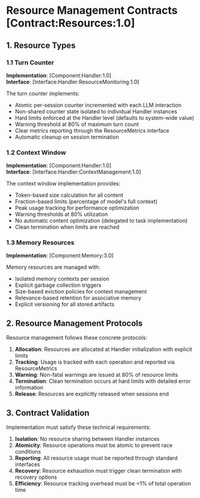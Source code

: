 # Resource Management Contracts [Contract:Resources:1.0]

## 1. Resource Types

### 1.1 Turn Counter
**Implementation**: [Component:Handler:1.0]  
**Interface**: [Interface:Handler:ResourceMonitoring:1.0]

The turn counter implements:
- Atomic per-session counter incremented with each LLM interaction
- Non-shared counter state isolated to individual Handler instances
- Hard limits enforced at the Handler level (defaults to system-wide value)
- Warning threshold at 80% of maximum turn count
- Clear metrics reporting through the ResourceMetrics interface
- Automatic cleanup on session termination

### 1.2 Context Window
**Implementation**: [Component:Handler:1.0]  
**Interface**: [Interface:Handler:ContextManagement:1.0]

The context window implementation provides:
- Token-based size calculation for all content
- Fraction-based limits (percentage of model's full context)
- Peak usage tracking for performance optimization
- Warning thresholds at 80% utilization
- No automatic content optimization (delegated to task implementation)
- Clean termination when limits are reached

### 1.3 Memory Resources
**Implementation**: [Component:Memory:3.0]

Memory resources are managed with:
- Isolated memory contexts per session
- Explicit garbage collection triggers
- Size-based eviction policies for context management
- Relevance-based retention for associative memory
- Explicit versioning for all stored artifacts

## 2. Resource Management Protocols

Resource management follows these concrete protocols:

1. **Allocation**: Resources are allocated at Handler initialization with explicit limits
2. **Tracking**: Usage is tracked with each operation and reported via ResourceMetrics
3. **Warning**: Non-fatal warnings are issued at 80% of resource limits
4. **Termination**: Clean termination occurs at hard limits with detailed error information
5. **Release**: Resources are explicitly released when sessions end

## 3. Contract Validation

Implementation must satisfy these technical requirements:

1. **Isolation**: No resource sharing between Handler instances
2. **Atomicity**: Resource operations must be atomic to prevent race conditions
3. **Reporting**: All resource usage must be reported through standard interfaces
4. **Recovery**: Resource exhaustion must trigger clean termination with recovery options
5. **Efficiency**: Resource tracking overhead must be <1% of total operation time
